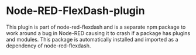 Node-RED-FlexDash-plugin
========================

This plugin is part of node-red-flexdash and is a separate npm package to work around a bug in
Node-RED causing it to crash if a package has plugins and modules.
This package is automatically installed and imported as a dependency of node-red-flexdash.
